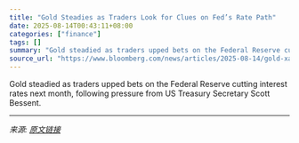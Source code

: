 ```yaml
---
title: "Gold Steadies as Traders Look for Clues on Fed’s Rate Path"
date: 2025-08-14T00:43:11+08:00
categories: ["finance"]
tags: []
summary: "Gold steadied as traders upped bets on the Federal Reserve cutting interest rates next month, following pressure from US Treasury Secretary Scott Bessent."
source_url: "https://www.bloomberg.com/news/articles/2025-08-14/gold-xauusd-gains-after-bessent-urges-us-central-bank-to-slash-rates"
---
```


Gold steadied as traders upped bets on the Federal Reserve cutting interest rates next month, following pressure from US Treasury Secretary Scott Bessent.

---

*来源: [原文链接](https://www.bloomberg.com/news/articles/2025-08-14/gold-xauusd-gains-after-bessent-urges-us-central-bank-to-slash-rates)*
